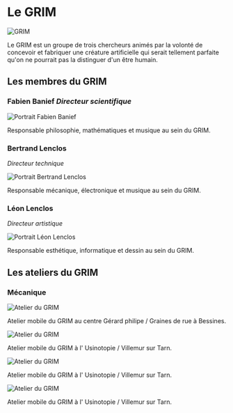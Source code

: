 # Le GRIM

![GRIM](/ressources/photos/GRIM_3_SMALL.jpg)

Le GRIM est un groupe de trois chercheurs animés par la volonté de concevoir et fabriquer une créature artificielle qui serait tellement parfaite qu'on ne pourrait pas la distinguer d'un être humain.

## Les membres du GRIM

### Fabien Banief *Directeur scientifique*

![Portrait Fabien Banief](/ressources/photos/FABIEN_2_SMALL.jpg)

Responsable philosophie, mathématiques et musique au sein du GRIM.

### Bertrand Lenclos

*Directeur technique*

![Portrait Bertrand Lenclos](/ressources/photos/BERTRAND_1_SMALL.jpg)

Responsable mécanique, électronique et musique au sein du GRIM.

### Léon Lenclos

*Directeur artistique*

![Portrait Léon Lenclos](/ressources/photos/LEON_1_SMALL.jpg)

Responsable esthétique, informatique et dessin au sein du GRIM.




## Les ateliers du GRIM

### Mécanique

![Atelier du GRIM](/ressources/photos/GRIM_2_SMALL.jpg)

Atelier mobile du GRIM au centre Gérard philipe / Graines de rue à Bessines.

![Atelier du GRIM](/ressources/photos/otto_leon.JPG)

Atelier mobile du GRIM à l' Usinotopie / Villemur sur Tarn.

![Atelier du GRIM](/ressources/photos/BERTRAND_3_SMALL.jpg)

Atelier mobile du GRIM à l' Usinotopie / Villemur sur Tarn.

![Atelier du GRIM](/ressources/photos/FABIEN_4_SMALL.jpg)

Atelier mobile du GRIM à l' Usinotopie / Villemur sur Tarn.


